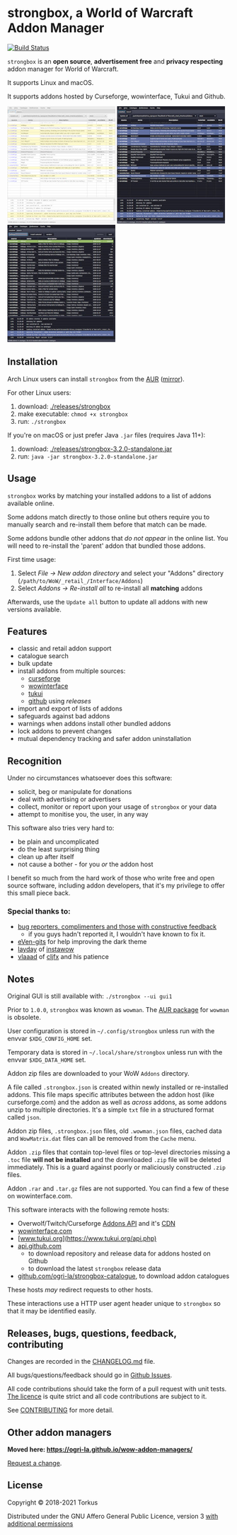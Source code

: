 # strongbox, a World of Warcraft Addon Manager

[![Build Status](https://api.travis-ci.com/ogri-la/strongbox.svg?branch=develop)](https://travis-ci.com/ogri-la/strongbox)

`strongbox` is an **open source**, **advertisement free** and **privacy respecting** addon manager for World of Warcraft.

It supports Linux and macOS.

It supports addons hosted by Curseforge, wowinterface, Tukui and Github.

[![strongbox version 3.2.0](./screenshots/screenshot-3.2.0-installed-thumbnail.jpg)](./screenshots/screenshot-3.2.0-installed.png?raw=true) 
[![strongbox version 3.2.0](./screenshots/screenshot-3.2.0-dark-installed-thumbnail.jpg)](./screenshots/screenshot-3.2.0-dark-installed.png?raw=true)
[![strongbox version 3.2.0](./screenshots/screenshot-3.2.0-dark-search-thumbnail.jpg)](./screenshots/screenshot-3.2.0-dark-search.png?raw=true)

## Installation

Arch Linux users can install `strongbox` from the [AUR](https://aur.archlinux.org/packages/strongbox/) ([mirror](https://github.com/ogri-la/strongbox-pkgbuild/)).

For other Linux users:

1. download: [./releases/strongbox](https://github.com/ogri-la/strongbox/releases/download/3.2.0/strongbox)
2. make executable: `chmod +x strongbox`
3. run: `./strongbox`

If you're on macOS or just prefer Java `.jar` files (requires Java 11+):

1. download: [./releases/strongbox-3.2.0-standalone.jar](https://github.com/ogri-la/strongbox/releases/download/3.2.0/strongbox-3.2.0-standalone.jar)
2. run: `java -jar strongbox-3.2.0-standalone.jar`

## Usage

`strongbox` works by matching your installed addons to a list of addons available online.

Some addons match directly to those online but others require you to manually search and re-install them before that 
match can be made.

Some addons bundle other addons that *do not appear* in the online list. You will need to re-install the 'parent' addon 
that bundled those addons.

First time usage:

1. Select *File -> New addon directory* and select your "Addons" directory (`/path/to/WoW/_retail_/Interface/Addons`)
2. Select *Addons -> Re-install all* to re-install all **matching** addons

Afterwards, use the `Update all` button to update all addons with new versions available.

## Features

* classic and retail addon support
* catalogue search
* bulk update
* install addons from multiple sources:
    - [curseforge](https://www.curseforge.com/wow/addons)
    - [wowinterface](https://wowinterface.com/addons.php)
    - [tukui](https://www.tukui.org)
    - [github](./github-addons.md) using *releases*
* import and export of lists of addons
* safeguards against bad addons
* warnings when addons install other bundled addons
* lock addons to prevent changes
* mutual dependency tracking and safer addon uninstallation

## Recognition

Under no circumstances whatsoever does this software:

* solicit, beg or manipulate for donations
* deal with advertising or advertisers
* collect, monitor or report upon your usage of `strongbox` or your data
* attempt to monitise you, the user, in any way

This software also tries very hard to:

* be plain and uncomplicated
* do the least surprising thing
* clean up after itself
* not cause a bother - for you *or* the addon host

I benefit so much from the hard work of those who write free and open source software, including addon developers, 
that it's my privilege to offer this small piece back.

### Special thanks to:

* [bug reporters, complimenters and those with constructive feedback](https://github.com/ogri-la/strongbox/issues)
    - if you guys hadn't reported it, I wouldn't have known to fix it.
* [eVen-gits](https://github.com/eVen-gits) for help improving the dark theme
* [layday](https://github.com/layday) of [instawow](https://github.com/layday/instawow)
* [vlaaad](https://github.com/vlaaad) of [cljfx](https://github.com/cljfx/cljfx) and his patience

## Notes

Original GUI is still available with: `./strongbox --ui gui1`

Prior to `1.0.0`, `strongbox` was known as `wowman`. The [AUR package](https://aur.archlinux.org/packages/wowman) for `wowman` is obsolete.

User configuration is stored in `~/.config/strongbox` unless run with the envvar `$XDG_CONFIG_HOME` set.

Temporary data is stored in `~/.local/share/strongbox` unless run with the envvar `$XDG_DATA_HOME` set.

Addon zip files are downloaded to your WoW `Addons` directory.

A file called `.strongbox.json` is created within newly installed or re-installed addons. This file maps specific 
attributes between the addon host (like curseforge.com) and the addon as well as *across* addons, as some addons unzip 
to multiple directories. It's a simple `txt` file in a structured format called `json`.

Addon zip files, `.strongbox.json` files, old `.wowman.json` files, cached data and `WowMatrix.dat` files can all be 
removed from the `Cache` menu.

Addon `.zip` files that contain top-level files or top-level directories missing a `.toc` file **will not be installed**
and the downloaded `.zip` file will be deleted immediately. This is a guard against poorly or maliciously constructed
`.zip` files.

Addon `.rar` and `.tar.gz` files are not supported. You can find a few of these on wowinterface.com.

This software interacts with the following remote hosts:

* Overwolf/Twitch/Curseforge [Addons API](https://addons-ecs.forgesvc.net/) and it's [CDN](https://edge.forgecdn.net/)
* [wowinterface.com](https://wowinterface.com)
* [www.tukui.org](https://www.tukui.org/api.php)
* [api.github.com](https://developer.github.com/v3/repos/releases)
    - to download repository and release data for addons hosted on Github
    - to download the latest `strongbox` release data
* [github.com/ogri-la/strongbox-catalogue](https://github.com/ogri-la/strongbox-catalogue), to download addon catalogues

These hosts *may* redirect requests to other hosts.

These interactions use a HTTP user agent header unique to `strongbox` so that it may be identified easily.

## Releases, bugs, questions, feedback, contributing

Changes are recorded in the [CHANGELOG.md](CHANGELOG.md) file.

All bugs/questions/feedback should go in [Github Issues](https://github.com/ogri-la/strongbox/issues).

All code contributions should take the form of a pull request with unit tests.  
[The licence](LICENCE.txt) is quite strict and all code contributions are subject to it.

See [CONTRIBUTING](CONTRIBUTING.md) for more detail.

## Other addon managers

**Moved here: https://ogri-la.github.io/wow-addon-managers/**

[Request a change](https://github.com/ogri-la/strongbox-comrades/issues). 

## License

Copyright © 2018-2021 Torkus

Distributed under the GNU Affero General Public Licence, version 3 [with additional permissions](LICENCE.txt#L665)
